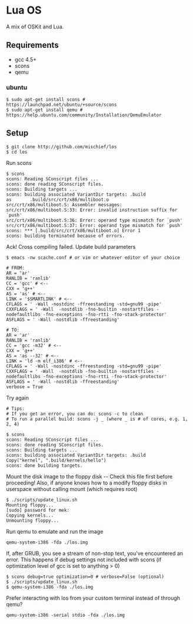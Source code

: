 # Lua OS

A mix of OSKit and Lua.

## Requirements
   
* gcc 4.5+
* scons
* qemu

### ubuntu
    
    $ sudo apt-get install scons # https://launchpad.net/ubuntu/+source/scons
    $ sudo apt-get install qemu # https://help.ubuntu.com/community/Installation/QemuEmulator
    
## Setup

    $ git clone http://github.com/mischief/los
    $ cd los

Run scons

    $ scons
    scons: Reading SConscript files ...
    scons: done reading SConscript files.
    scons: Building targets ...
    scons: building associated VariantDir targets: .build
    as       .build/src/crt/x86/multiboot.o
    src/crt/x86/multiboot.S: Assembler messages:
    src/crt/x86/multiboot.S:33: Error: invalid instruction suffix for `push'
    src/crt/x86/multiboot.S:36: Error: operand type mismatch for `push'
    src/crt/x86/multiboot.S:37: Error: operand type mismatch for `push'
    scons: *** [.build/src/crt/x86/multiboot.o] Error 1
    scons: building terminated because of errors.

Ack! Cross compiling failed. Update build parameters

    $ emacs -nw scache.conf # or vim or whatever editor of your choice

    # FROM:
    AR = 'ar'
    RANLIB = 'ranlib'
    CC = 'gcc' # <--
    CXX = 'g++'
    AS = 'as' # <--
    LINK = '$SMARTLINK' # <--
    CFLAGS = ' -Wall -nostdinc -ffreestanding -std=gnu99 -pipe'
    CXXFLAGS = ' -Wall  -nostdlib -fno-builtin -nostartfiles -nodefaultlibs -fno-exceptions -fno-rtti -fno-stack-protector'
    ASFLAGS = ' -Wall -nostdlib -ffreestanding'

    # TO:
    AR = 'ar'
    RANLIB = 'ranlib'
    CC = 'gcc -m32' # <--
    CXX = 'g++'
    AS = 'as --32' # <--
    LINK = 'ld -m elf_i386' # <--
    CFLAGS = ' -Wall -nostdinc -ffreestanding -std=gnu99 -pipe'
    CXXFLAGS = ' -Wall  -nostdlib -fno-builtin -nostartfiles -nodefaultlibs -fno-exceptions -fno-rtti -fno-stack-protector'
    ASFLAGS = ' -Wall -nostdlib -ffreestanding'
    verbose = True
    
Try again

    # Tips:
    # If you get an error, you can do: scons -c to clean
    # To run a parallel build: scons -j _ (where _ is # of cores, e.g. 1, 2, 4)

    $ scons
    scons: Reading SConscript files ...
    scons: done reading SConscript files.
    scons: Building targets ...
    scons: building associated VariantDir targets: .build
    Copy("kernel", ".build/kernels/hello")
    scons: done building targets.

Mount the disk image to the floppy disk -- Check this file first
before proceeding! Also, if anyone knows how to a modify floppy disks
in userspace without calling mount (which requires root)

    $ ./scripts/update_linux.sh
    Mounting floppy...
    [sudo] password for mek: 
    Copying kernels...
    Unmounting floppy...

Run qemu to emulate and run the image

    qemu-system-i386 -fda ./los.img


If, after GRUB, you see a stream of non-stop text, you've encountered an error. This happens if debug settings not included with scons (if optimization level of gcc is set to anything > 0)

    $ scons debug=true optimization=0 # verbose=False (optional)
    $ ./scripts/update_linux.sh
    $ qemu-system-i386 -fda ./los.img

Prefer interacting with los from your custom terminal instead of through qemu?

    qemu-system-i386 -serial stdio -fda ./los.img
